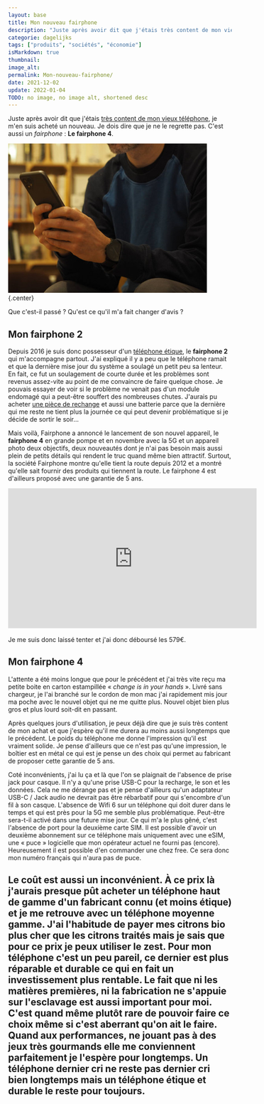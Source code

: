 ```yaml
---
layout: base
title: Mon nouveau fairphone
description: "Juste après avoir dit que j'étais très content de mon vieux téléphone, je m'en suis acheté un nouveau. Je dois dire que je ne le regrette pas. C'est aussi"
categorie: dagelijks
tags: ["produits", "sociétés", "économie"]
isMarkdown: true
thumbnail: 
image_alt: 
permalink: Mon-nouveau-fairphone/
date: 2021-12-02
update: 2022-01-04
TODO: no image, no image alt, shortened desc
---
```


Juste après avoir dit que j'étais [très content de mon vieux téléphone](/Agnes-Crepet-mon-telephone-marche-mieux), je m'en suis acheté un nouveau. Je dois dire que je ne le regrette pas. C'est aussi un *fairphone* : **Le fairphone 4**.

![le FP4 dans mes mains](selphie-avec-fairphone4_m.jpg){.center}

Que c'est-il passé ? Qu'est ce qu'il m'a fait changer d'avis ?

## Mon fairphone 2

Depuis 2016 je suis donc possesseur d'un [téléphone étique](/Fairphone-le-telephone-ethique), le **fairphone 2** qui m'accompagne partout. J'ai expliqué il y a peu que le téléphone ramait et que la dernière mise  jour du système a soulagé un petit peu sa lenteur. En fait, ce fut un soulagement de courte durée et les problèmes sont revenus assez-vite au point de me convaincre de faire quelque chose. Je pouvais essayer de voir si le problème ne venait pas d'un module endomagé qui a peut-être souffert des nombreuses chutes. J'aurais pu acheter [une pièce de rechange](https://shop.fairphone.com/en/spare-parts?phone_type=5) et aussi une batterie parce que la dernière qui me reste ne tient plus la journée ce qui peut devenir problématique si je décide de sortir le soir…

Mais voilà, Fairphone a annoncé le lancement de son nouvel appareil, le **fairphone 4** en grande pompe et en novembre avec la 5G et un appareil photo deux objectifs, deux nouveautés dont je n'ai pas besoin mais aussi plein de petits détails qui rendent le truc quand même bien attractif. Surtout, la société Fairphone montre qu'elle tient la route depuis 2012 et a montré qu'elle sait fournir des produits qui tiennent la route. Le fairphone 4 est d'ailleurs proposé avec une garantie de 5 ans. 

<!-- HTML -->
<div class="central">
<iframe width="560" height="315" src="https://www.youtube.com/embed/fgtxGWX1QwI" title="YouTube video player" frameborder="0" allow="accelerometer; autoplay; clipboard-write; encrypted-media; gyroscope; picture-in-picture" allowfullscreen></iframe>
</div>
<!-- / HTML -->

Je me suis donc laissé tenter et j'ai donc déboursé les 579€.

## Mon fairphone 4

L'attente a été moins longue que pour le précédent et j'ai très vite reçu ma petite boite en carton estampillée « *change is in your hands* ». Livré sans chargeur, je l'ai branché sur le cordon de mon mac j'ai rapidement mis  jour ma poche avec le nouvel objet qui ne me quitte plus. Nouvel objet bien plus gros et plus lourd soit-dit en passant.

Après quelques jours d'utilisation, je peux déjà dire que je suis très content de mon achat et que j'espère qu'il me durera au moins aussi longtemps que le précédent. Le poids du téléphone me donne l'impression qu'il est vraiment solide. Je pense d'ailleurs que ce n'est pas qu'une impression, le boîtier est en métal ce qui est je pense un des choix qui permet au fabricant de proposer cette garantie de 5 ans.

Coté inconvénients, j'ai lu ça et là que l'on se plaignait de l'absence de prise jack pour casque. Il n'y a qu'une prise USB-C pour la recharge, le son et les données. Cela ne me dérange pas et je pense d'ailleurs qu'un adaptateur USB-C / Jack audio ne devrait pas être rébarbatif pour qui s'encombre d'un fil à son casque. L'absence de Wifi 6 sur un téléphone qui doit durer dans le temps et qui est près pour la 5G  me semble plus problématique. Peut-être sera-t-il activé dans une future mise  jour. Ce qui m'a le plus gêné, c'est l'absence de port pour la deuxième carte SIM. Il est possible d'avoir un deuxième abonnement sur ce téléphone mais uniquement avec une eSIM, une « puce » logicielle que mon opérateur actuel ne fourni pas (encore). Heureusement il est possible d'en commander une chez free. Ce sera donc mon numéro français qui n'aura pas de puce.

Le coût est aussi un inconvénient. À ce prix là j'aurais presque pût acheter un téléphone haut de gamme d'un fabricant connu (et moins étique) et je me retrouve avec un téléphone moyenne gamme. J'ai l'habitude de payer mes citrons bio plus cher que les citrons traités mais je sais que pour ce prix je peux utiliser le zest. Pour mon téléphone c'est un peu pareil, ce dernier est plus réparable et durable ce qui en fait un investissement plus rentable. Le fait que ni les matières premières, ni la fabrication ne s'appuie sur l'esclavage est aussi important pour moi. C'est quand même plutôt rare de pouvoir faire ce choix même si c'est aberrant qu'on ait le faire. Quand aux performances, ne jouant pas à des jeux très gourmands elle me conviennent parfaitement je l'espère pour longtemps. Un téléphone dernier cri ne reste pas dernier cri bien longtemps mais un téléphone étique et durable le reste pour toujours.
---